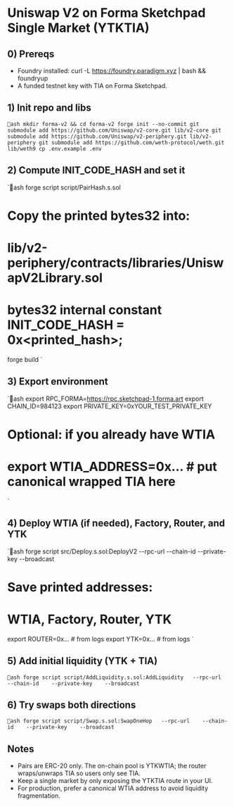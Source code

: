 ﻿# Uniswap V2 on Forma Sketchpad  Single Market (YTKTIA)

## 0) Prereqs
- Foundry installed: curl -L https://foundry.paradigm.xyz | bash && foundryup
- A funded testnet key with TIA on Forma Sketchpad.

## 1) Init repo and libs
`ash
mkdir forma-v2 && cd forma-v2
forge init --no-commit
git submodule add https://github.com/Uniswap/v2-core.git lib/v2-core
git submodule add https://github.com/Uniswap/v2-periphery.git lib/v2-periphery
git submodule add https://github.com/weth-protocol/weth.git lib/weth9
cp .env.example .env
`

## 2) Compute INIT_CODE_HASH and set it
`ash
forge script script/PairHash.s.sol
# Copy the printed bytes32 into:
# lib/v2-periphery/contracts/libraries/UniswapV2Library.sol
#   bytes32 internal constant INIT_CODE_HASH = 0x<printed_hash>;
forge build
`

## 3) Export environment
`ash
export RPC_FORMA=https://rpc.sketchpad-1.forma.art
export CHAIN_ID=984123
export PRIVATE_KEY=0xYOUR_TEST_PRIVATE_KEY
# Optional: if you already have WTIA
# export WTIA_ADDRESS=0x...  # put canonical wrapped TIA here
`

## 4) Deploy WTIA (if needed), Factory, Router, and YTK
`ash
forge script src/Deploy.s.sol:DeployV2   --rpc-url    --chain-id    --private-key    --broadcast
# Save printed addresses:
# WTIA, Factory, Router, YTK
export ROUTER=0x...   # from logs
export YTK=0x...      # from logs
`

## 5) Add initial liquidity (YTK + TIA)
`ash
forge script script/AddLiquidity.s.sol:AddLiquidity   --rpc-url    --chain-id    --private-key    --broadcast
`

## 6) Try swaps both directions
`ash
forge script script/Swap.s.sol:SwapOneHop   --rpc-url    --chain-id    --private-key    --broadcast
`

## Notes
- Pairs are ERC-20 only. The on-chain pool is YTKWTIA; the router wraps/unwraps TIA so users only see TIA.
- Keep a single market by only exposing the YTKTIA route in your UI.
- For production, prefer a canonical WTIA address to avoid liquidity fragmentation.